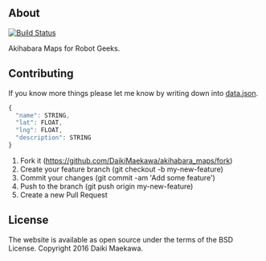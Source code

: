## About

[![Build Status](https://travis-ci.org/DaikiMaekawa/akihabara_map_for_geeks.svg?branch=gh-pages)](https://travis-ci.org/DaikiMaekawa/akihabara_map_for_geeks)

Akihabara Maps for Robot Geeks.

## Contributing

If you know more things please let me know by writing down into [data.json](data.json).

```javascript
{
  "name": STRING,
  "lat": FLOAT,
  "lng": FLOAT,
  "description": STRING
}
```

1. Fork it (https://github.com/DaikiMaekawa/akihabara_maps/fork)
2. Create your feature branch (git checkout -b my-new-feature)
3. Commit your changes (git commit -am 'Add some feature')
4. Push to the branch (git push origin my-new-feature)
5. Create a new Pull Request

## License

The website is available as open source under the terms of the BSD License. Copyright 2016 Daiki Maekawa.
